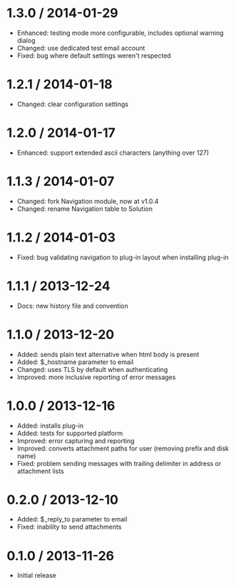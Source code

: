 1.3.0 / 2014-01-29
==================
- Enhanced: testing mode more configurable, includes optional warning dialog
- Changed: use dedicated test email account
- Fixed: bug where default settings weren't respected

1.2.1 / 2014-01-18
==================
- Changed: clear configuration settings

1.2.0 / 2014-01-17
==================
- Enhanced: support extended ascii characters (anything over 127)

1.1.3 / 2014-01-07
==================
- Changed: fork Navigation module, now at v1.0.4
- Changed: rename Navigation table to Solution

1.1.2 / 2014-01-03
==================
- Fixed: bug validating navigation to plug-in layout when installing plug-in

1.1.1 / 2013-12-24
==================
- Docs:  new history file and convention

1.1.0 / 2013-12-20
==================
- Added:  sends plain text alternative when html body is present
- Added:  $_hostname parameter to email
- Changed:  uses TLS by default when authenticating
- Improved:  more inclusive reporting of error messages

1.0.0 / 2013-12-16
==================
- Added:  installs plug-in
- Added:  tests for supported platform
- Improved:  error capturing and reporting
- Improved:  converts attachment paths for user (removing prefix and disk name)
- Fixed:  problem sending messages with trailing delimiter in address or attachment lists

0.2.0 / 2013-12-10
==================
- Added:  $_reply_to parameter to email
- Fixed:  inability to send attachments

0.1.0 / 2013-11-26
==================
- Initial release